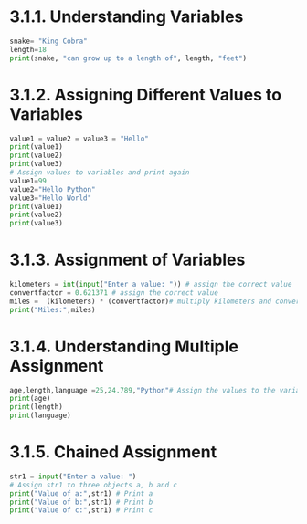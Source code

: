 # 3.1.1. Understanding Variables


```python
snake= "King Cobra"
length=18
print(snake, "can grow up to a length of", length, "feet")
```

# 3.1.2. Assigning Different Values to Variables


```python
value1 = value2 = value3 = "Hello"
print(value1)
print(value2)
print(value3)
# Assign values to variables and print again
value1=99
value2="Hello Python"
value3="Hello World"
print(value1)
print(value2)
print(value3)
```

# 3.1.3. Assignment of Variables


```python
kilometers = int(input("Enter a value: ")) # assign the correct value
convertfactor = 0.621371 # assign the correct value
miles =  (kilometers) * (convertfactor)# multiply kilometers and convertfactor
print("Miles:",miles)

```

# 3.1.4. Understanding Multiple Assignment


```python
age,length,language =25,24.789,"Python"# Assign the values to the variables
print(age)
print(length)
print(language)
```

# 3.1.5. Chained Assignment


```python
str1 = input("Enter a value: ")
# Assign str1 to three objects a, b and c
print("Value of a:",str1) # Print a
print("Value of b:",str1) # Print b
print("Value of c:",str1) # Print c

```
